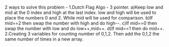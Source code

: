 2 ways to solve this problem -
1.Dutch Flag Algo - 3 pointer.
a)Keep low and mid at the 0 index and high at the last index. low and high will be used to place the numbers 0 and 2. While mid will be used for comparison.
b)If mid==2 then swap the number with high and do high--.
c)If mid==0 then swap the number with low and do low++,mid++.
d)If mid==1 then do mid++.
2.Creating 3 variables for counting number of 0,1,2. Then add the 0,1,2 the same number of times in a new array.